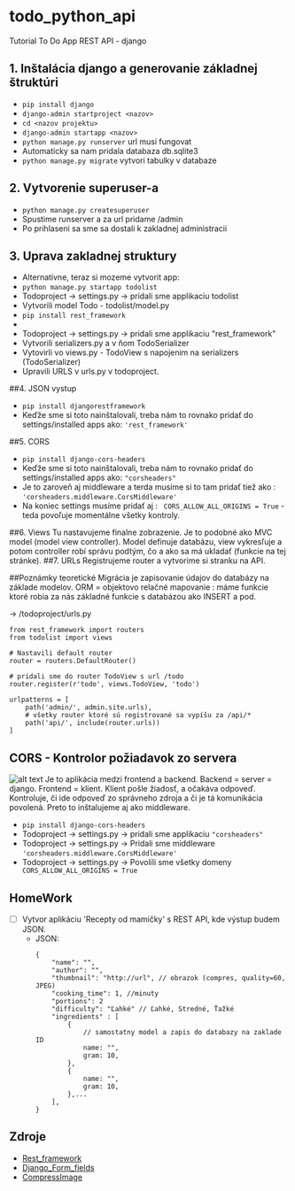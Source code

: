 # todo_python_api
 Tutorial To Do App REST API - django

## 1. Inštalácia django a generovanie základnej štruktúri

- ```pip install django```
- ```django-admin startproject <nazov>```
- ```cd <nazov projektu>```
- ```django-admin startapp <nazov>```
- ```python manage.py runserver``` url musi fungovat
- Automaticky sa nam pridala databaza db.sqlite3
- ```python manage.py migrate``` vytvori tabulky v databaze

## 2. Vytvorenie superuser-a
- ```python manage.py createsuperuser```
- Spustime runserver a za url pridame /admin
- Po prihlaseni sa sme sa dostali k zakladnej administracii

## 3. Uprava zakladnej struktury
- Alternativne, teraz si mozeme vytvorit app:
- ```python manage.py startapp todolist```
- Todoproject -> settings.py -> pridali sme applikaciu todolist
- Vytvorili model Todo - todolist/model.py
- ```pip install rest_framework```
- 
- Todoproject -> settings.py -> pridali sme applikaciu "rest_framework"
- Vytvorili serializers.py a v ňom TodoSerializer
- Vytovirli vo views.py - TodoView s napojenim na serializers (TodoSerializer)
- Upravili URLS v urls.py v todoproject.

##4. JSON vystup
- ```pip install djangorestframework```
- Keďže sme si toto nainštalovali, treba nám to rovnako pridať do settings/installed apps ako: ```'rest_framework'```

##5. CORS
- ```pip install django-cors-headers```
- Keďže sme si toto nainštalovali, treba nám to rovnako pridať do settings/installed apps ako: ```"corsheaders"```
- Je to zaroveň aj middleware a terda musíme si to tam pridať tiež ako : ```'corsheaders.middleware.CorsMiddleware'```
- Na koniec settings musíme pridať aj : ``` CORS_ALLOW_ALL_ORIGINS = True``` -teda povoľuje momentálne 
všetky kontroly. 

##6. Views
Tu nastavujeme finalne zobrazenie. Je to podobné ako MVC model (model view controller). 
Model definuje databázu, view vykresľuje a potom controller robí správu podtým, čo a ako
sa má ukladať (funkcie na tej stránke). 
##7. URLs
Registrujeme router a vytvorime si stranku na API.

##Poznámky teoretické
Migrácia je zapisovanie údajov do databázy na základe modelov.
ORM = objektovo relačné mapovanie : máme funkcie ktoré robia za nás základné funkcie s databázou ako INSERT a pod.

-> /todoproject/urls.py
```
from rest_framework import routers
from todolist import views

# Nastavili default router
router = routers.DefaultRouter() 

# pridali sme do router TodoView s url /todo
router.register(r'todo', views.TodoView, 'todo') 

urlpatterns = [
    path('admin/', admin.site.urls),
    # všetky router ktoré sú registrované sa vypíšu za /api/*
    path('api/', include(router.urls)) 
]
```


## CORS - Kontrolor požiadavok zo servera
![alt text](https://miro.medium.com/max/1400/0*heiz7awNkQ1B0O8e.png)
Je to aplikácia medzi frontend a backend. Backend = server = django. Frontend = klient. 
Klient pošle žiadosť, a očakáva odpoveď. Kontroluje, či ide odpoveď zo správneho zdroja a 
či je tá komunikácia povolená. Preto to inštalujeme aj ako middleware. 

- ```pip install django-cors-headers```
- Todoproject -> settings.py -> pridali sme applikaciu ```"corsheaders"```
- Todoproject -> settings.py -> Pridali sme middleware ```'corsheaders.middleware.CorsMiddleware'```
- Todoproject -> settings.py -> Povolili sme všetky domeny ``` CORS_ALLOW_ALL_ORIGINS = True```

## HomeWork
- [ ] Vytvor aplikáciu 'Recepty od mamičky' s REST API, kde výstup budem JSON.
    - JSON:
        ```
        {
            "name": "",
            "author": "",
            "thumbnail": "http://url", // obrazok (compres, quality=60, JPEG)
            "cooking_time": 1, //minuty
            "portions": 2
            "difficulty": "Ľahké" // Ľahké, Stredné, Ťažké
            "ingredients" : [
                { 
                    // samostatny model a zapis do databazy na zaklade ID
                    name: "",
                    gram: 10,
                },
                { 
                    name: "",
                    gram: 10,
                },...
            ],
        }
        ```

## Zdroje
- [Rest_framework](https://www.django-rest-framework.org/)
- [Django_Form_fields](https://docs.djangoproject.com/en/4.0/ref/forms/fields/#built-in-field-classes)
- [CompressImage](https://mahmudtopu3.medium.com/compress-images-in-the-background-using-python-django-8ec4df7cad3c)